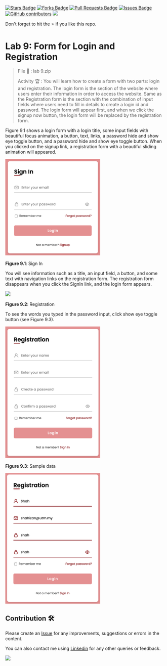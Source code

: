<a href="https://github.com/drshahizan/learn-php/stargazers"><img src="https://img.shields.io/github/stars/drshahizan/learn-php" alt="Stars Badge"/></a>
<a href="https://github.com/drshahizan/learn-php/network/members"><img src="https://img.shields.io/github/forks/drshahizan/learn-php" alt="Forks Badge"/></a>
<a href="https://github.com/drshahizan/learn-php/pulls"><img src="https://img.shields.io/github/issues-pr/drshahizan/learn-php" alt="Pull Requests Badge"/></a>
<a href="https://github.com/drshahizan/learn-php/issues"><img src="https://img.shields.io/github/issues/drshahizan/learn-php" alt="Issues Badge"/></a>
<a href="https://github.com/drshahizan/learn-php/graphs/contributors"><img alt="GitHub contributors" src="https://img.shields.io/github/contributors/drshahizan/learn-php?color=2b9348"></a>
![](https://visitor-badge.glitch.me/badge?page_id=drshahizan/learn-php)

Don't forget to hit the :star: if you like this repo.

# Lab 9: Form for Login and Registration

> File 📁 : lab 9.zip
> 
> Activity 🏆 :
> You will learn how to create a form with two parts: login and registration. The login form is the section of the website where users enter their information in order to access the website. Same as the Registration form is the section with the combination of input fields where users need to fill in details to create a login id and password. The login form will appear first, and when we click the signup now button, the login form will be replaced by the registration form.
> 

Figure 9.1 shows a login form with a login title, some input fields with beautiful focus animation, a button, text, links, a password hide and show eye toggle button, and a password hide and show eye toggle button. When you clicked on the signup link, a registration form with a beautiful sliding animation will appeared.

<img src="./download/l9int-a.png" width="300" />

**Figure 9.1**: Sign In

You will see information such as a title, an input field, a button, and some text with navigation links on the registration form. The registration form disappears when you click the SignIn link, and the login form appears.

<img src="./download/l1bjs.png" width="600" />

**Figure 9.2**: Registration

To see the words you typed in the password input, click show eye toggle button (see Figure 9.3).

<img src="./download/l9int-b.png" width="300" />

**Figure 9.3**: Sample data

<img src="./download/l9int-c.png" width="300" />

## Contribution 🛠️
Please create an [Issue](https://github.com/drshahizan/learn-php/issues) for any improvements, suggestions or errors in the content.

You can also contact me using [Linkedin](https://www.linkedin.com/in/drshahizan/) for any other queries or feedback.

![](https://visitor-badge.glitch.me/badge?page_id=drshahizan)
